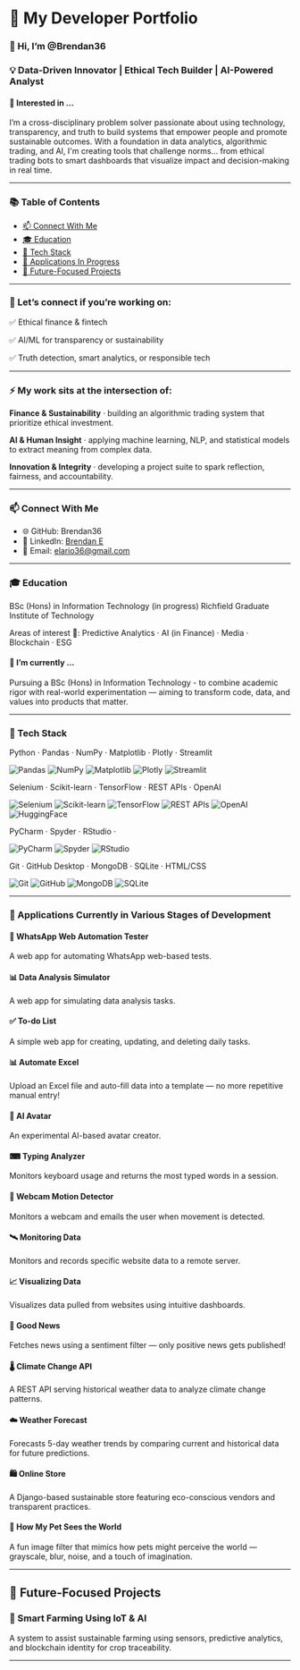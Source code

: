 # 🌱 My Developer Portfolio

### 👋 Hi, I’m @Brendan36
  
### 💡 Data-Driven Innovator | Ethical Tech Builder | AI-Powered Analyst

#### 👀 Interested in ...
  
I’m a cross-disciplinary problem solver passionate about using technology, transparency, and truth to build systems that empower people and promote sustainable outcomes. With a foundation in data analytics, algorithmic trading, and AI, I'm creating tools that challenge norms... from ethical trading bots to smart dashboards that visualize impact and decision-making in real time.

---

### 📚 Table of Contents 
- [📫 Connect With Me](#-connect-with-me)  
- [🎓 Education](#-education)
- [🧠 Tech Stack](#-tech-stack)  
- [💼 Applications In Progress](#-applications-currently-in-various-stages-of-development)
- [🌱 Future-Focused Projects](#-future-focused-projects)  

---

### 🤝 Let’s connect if you’re working on:
  

✅ Ethical finance & fintech

✅ AI/ML for transparency or sustainability

✅ Truth detection, smart analytics, or responsible tech

---
### ⚡ My work sits at the intersection of:


**Finance & Sustainability** · building an algorithmic trading system that prioritize ethical investment.


**AI & Human Insight** · applying machine learning, NLP, and statistical models to extract meaning from complex data.


**Innovation & Integrity** · developing a project suite to spark reflection, fairness, and accountability.

---
### 📫 Connect With Me

- 🌐 GitHub: Brendan36
- 💼 LinkedIn: [Brendan E](https://www.linkedin.com/in/brendan-e-0b1a4b1a6/)
- 📧 Email: elario36@gmail.com


---
### 🎓 Education
BSc (Hons) in Information Technology (in progress)
Richfield Graduate Institute of Technology

Areas of interest 🎯: Predictive Analytics · AI (in Finance) · Media · Blockchain · ESG

#### 🌱 I’m currently ...
  
Pursuing a BSc (Hons) in Information Technology - to combine academic rigor with real-world experimentation — aiming to transform code, data, and values into products that matter.

---

### 🧠 Tech Stack
Python · Pandas · NumPy · Matplotlib · Plotly · Streamlit

![Pandas](https://img.shields.io/badge/Pandas-Analysis-darkblue?logo=pandas&logoColor=darkblue)
![NumPy](https://img.shields.io/badge/NumPy-Analysis-00008B?logo=numpy&logoColor=blue)
![Matplotlib](https://img.shields.io/badge/Matplotlib-Visualization-FFA500?logo=Matplotlib)
![Plotly](https://img.shields.io/badge/Plotly-Visualization-FFA500?logo=plotly)
![Streamlit](https://img.shields.io/badge/Streamlit-Web-ff4b4b?logo=streamlit)


Selenium · Scikit-learn · TensorFlow · REST APIs · OpenAI

![Selenium](https://img.shields.io/badge/Selenium-Automation-brightgreen?logo=selenium)
![Scikit-learn](https://img.shields.io/badge/Scikit--learn-ML-orange?logo=scikitlearn)
![TensorFlow](https://img.shields.io/badge/TensorFlow-ML-orange?logo=tensorflow)
![REST APIs](https://img.shields.io/badge/REST-APIs-FFD700?logo=fastapi)
![OpenAI](https://img.shields.io/badge/OpenAI-AI-black?logo=openai&logoColor=black)
![HuggingFace](https://img.shields.io/badge/HuggingFace-AI-black?logo=huggingface)


PyCharm · Spyder · RStudio · 

![PyCharm](https://img.shields.io/badge/PyCharm-IDE-006400?logo=pycharm&logoColor=black)
![Spyder](https://img.shields.io/badge/Spyder-IDE-ff4b4b?logo=spyder%20ide&logoColor=darkred)
![RStudio](https://img.shields.io/badge/RStudio-IDE-blue?logo=Rstudio)


Git · GitHub Desktop · MongoDB · SQLite · HTML/CSS

![Git](https://img.shields.io/badge/Git-VC-800080?logo=git)
![GitHub](https://img.shields.io/badge/GitHub-VC-purple?logo=github&logoColor=black)
![MongoDB](https://img.shields.io/badge/MongoDB-DB-white?logo=mongodb)
![SQLite](https://img.shields.io/badge/SQLite-DB-white?logo=sqlite)


---
### 💼 Applications Currently in Various Stages of Development

#### 🧪 WhatsApp Web Automation Tester
A web app for automating WhatsApp web-based tests.

#### 📊 Data Analysis Simulator
A web app for simulating data analysis tasks.

#### ✅ To-do List
A simple web app for creating, updating, and deleting daily tasks.

#### 📊 Automate Excel
Upload an Excel file and auto-fill data into a template — no more repetitive manual entry!

#### 🤖 AI Avatar
An experimental AI-based avatar creator.

#### ⌨ Typing Analyzer
Monitors keyboard usage and returns the most typed words in a session.

#### 🎥 Webcam Motion Detector
Monitors a webcam and emails the user when movement is detected.

#### 🛰️ Monitoring Data
Monitors and records specific website data to a remote server.

#### 📈 Visualizing Data
Visualizes data pulled from websites using intuitive dashboards.

#### 📰 Good News
Fetches news using a sentiment filter — only positive news gets published!

#### 🌡️ Climate Change API
A REST API serving historical weather data to analyze climate change patterns.

#### ☁️ Weather Forecast
Forecasts 5-day weather trends by comparing current and historical data for future predictions.

#### 🛍️ Online Store
A Django-based sustainable store featuring eco-conscious vendors and transparent practices.

#### 🐾 How My Pet Sees the World
A fun image filter that mimics how pets might perceive the world — grayscale, blur, noise, and a touch of imagination.

---

## 🌱 Future-Focused Projects

### 🚜 Smart Farming Using IoT & AI
A system to assist sustainable farming using sensors, predictive analytics, and blockchain identity for crop traceability.

<!---
### 🧠 | be | fair
*because truth matters*

An ethical browser-based assistant that analyzes web and social media content in real-time, displaying truth probability, sentiment bias, and source transparency.
With explainable AI and NLP models, | be | fair empowers users to make sense of the noise, avoid misinformation, and stay grounded in reality.

### 💰 | be | money wise
*ethical investing, redefined*

A smart trading assistant focused on ethical, data-driven investment strategies.
| be | money wise evaluates companies and assets based on both financial returns and ESG (Environmental, Social, Governance) impact — empowering users to invest in the future they want to see.
Combines predictive analytics, sustainability scoring, and live market integration for aligned decision-making.

### 🌍 | be | me
*uncover truth, ignite change*

A data-driven platform designed to empower individuals to “be” their most informed, authentic selves. Through open-source visualizations and verifiable statistics, it reveals the real-world impact of sustainability efforts and exposes hidden relationships between industries and regulators.
| be | me helps users reconnect with hope — by clearly showing what actions, companies, and causes are actually moving the planet forward.
--->

---



<!---
Brendan36/Brendan36 is a ✨ special ✨ repository because its `README.md` (this file) appears on your GitHub profile.
You can click the Preview link to take a look at your changes.
--->
